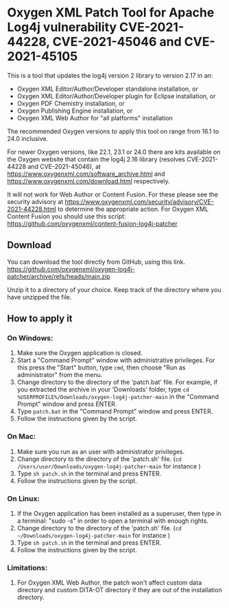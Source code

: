# Oxygen XML Patch Tool for Apache Log4j vulnerability CVE-2021-44228, CVE-2021-45046 and CVE-2021-45105
This is a tool that updates the log4j version 2 library to version 2.17 in an:
 - Oxygen XML Editor/Author/Developer standalone installation, or
 - Oxygen XML Editor/Author/Developer plugin for Eclipse installation, or
 - Oxygen PDF Chemistry installation, or
 - Oxygen Publishing Engine installation, or
 - Oxygen XML Web Author for "all platforms" installation

The recommended Oxygen versions to apply this tool on range from 16.1 to 24.0 inclusive.

For newer Oxygen versions, like 22.1, 23.1 or 24.0 there are kits available on the Oxygen website that contain the log4j 2.16 library (resolves CVE-2021-44228 and CVE-2021-45046), at https://www.oxygenxml.com/software_archive.html and https://www.oxygenxml.com/download.html respectively.

It will not work for Web Author or Content Fusion. For these please see the security advisory at https://www.oxygenxml.com/security/advisory/CVE-2021-44228.html to determine the appropriate action. For Oxygen XML Content Fusion you should use this script: https://github.com/oxygenxml/content-fusion-log4j-patcher


## Download 
You can download the tool directly from GitHub, using this link.
https://github.com/oxygenxml/oxygen-log4j-patcher/archive/refs/heads/main.zip

Unzip it to a directory of your choice. Keep track of the directory where you have unzipped the file.

## How to apply it

### On Windows:

 1. Make sure the Oxygen application is closed.
 1. Start a "Command Prompt" window with administrative privileges. For this press the "Start" button, type `cmd`, then choose "Run as administrator" from the menu.
 1. Change directory to the directory of the 'patch.bat' file. For example, if you extracted the archive in your 'Downloads' folder, type `cd %USERPROFILE%/Downloads/oxygen-log4j-patcher-main` in the "Command Prompt" window and press ENTER.
 1. Type `patch.bat` in the "Command Prompt" window and press ENTER.
 1. Follow the instructions given by the script. 
   
### On Mac:
 1. Make sure you run as an user with administrator privileges.
 1. Change directory to the directory of the 'patch.sh' file. (`cd /Users/user/Downloads/oxygen-log4j-patcher-main` for instance ) 
 1. Type `sh patch.sh` in the terminal and press ENTER.
 1. Follow the instructions given by the script.
    
### On Linux:
 1. If the Oxygen application has been installed as a superuser, then type in a terminal: "sudo -s" in order to open a terminal with enough rights.
 1. Change directory to the directory of the 'patch.sh' file. (`cd ~/Downloads/oxygen-log4j-patcher-main` for instance )
 1. Type `sh patch.sh` in the terminal and press ENTER.
 1. Follow the instructions given by the script.


### Limitations:
 1. For Oxygen XML Web Author, the patch won't affect custom data directory and custom DITA-OT directory if they are out of the installation directory.
